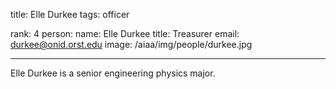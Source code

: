 title: Elle Durkee
tags: officer

rank: 4
person:
    name: Elle Durkee
    title: Treasurer
    email: durkee@onid.orst.edu
    image: /aiaa/img/people/durkee.jpg

---

Elle Durkee is a senior engineering physics major.
